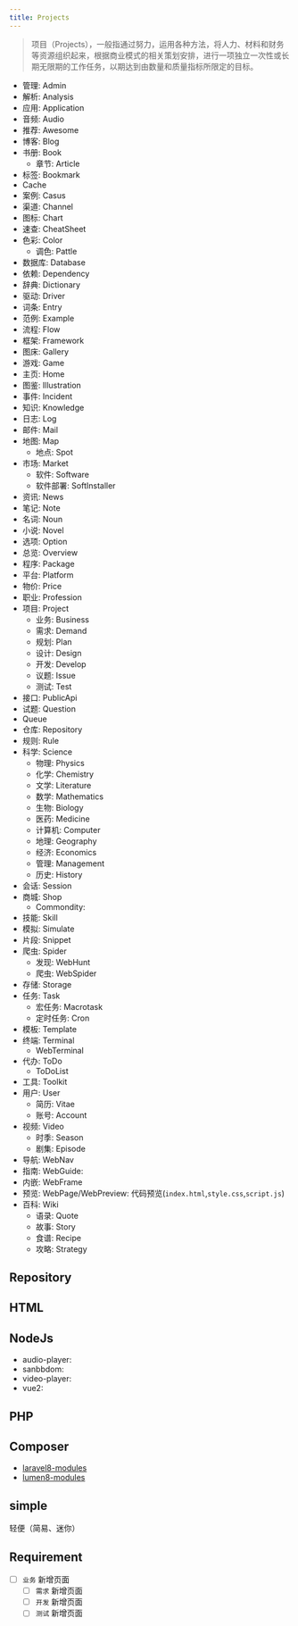 ```yaml
---
title: Projects
---
```

> 项目（Projects），一般指通过努力，运用各种方法，将人力、材料和财务等资源组织起来，根据商业模式的相关策划安排，进行一项独立一次性或长期无限期的工作任务，以期达到由数量和质量指标所限定的目标。

- 管理: Admin
- 解析: Analysis
- 应用: Application
- 音频: Audio
- 推荐: Awesome
- 博客: Blog
- 书册: Book
  - 章节: Article
- 标签: Bookmark
- Cache
- 案例: Casus
- 渠道: Channel
- 图标: Chart
- 速查: CheatSheet
- 色彩: Color
  - 调色: Pattle
- 数据库: Database
- 依赖: Dependency
- 辞典: Dictionary
- 驱动: Driver
- 词条: Entry
- 范例: Example
- 流程: Flow
- 框架: Framework
- 图床: Gallery
- 游戏: Game
- 主页: Home
- 图鉴: Illustration
- 事件: Incident
- 知识: Knowledge
- 日志: Log
- 邮件: Mail
- 地图: Map
  - 地点: Spot
- 市场: Market
  - 软件: Software
  - 软件部署: SoftInstaller
- 资讯: News
- 笔记: Note
- 名词: Noun
- 小说: Novel
- 选项: Option
- 总览: Overview
- 程序: Package
- 平台: Platform
- 物价: Price
- 职业: Profession
- 项目: Project
  - 业务: Business
  - 需求: Demand
  - 规划: Plan
  - 设计: Design
  - 开发: Develop
  - 议题: Issue
  - 测试: Test
- 接口: PublicApi
- 试题: Question
- Queue
- 仓库: Repository
- 规则: Rule
- 科学: Science
  - 物理: Physics
  - 化学: Chemistry
  - 文学: Literature
  - 数学: Mathematics
  - 生物: Biology
  - 医药: Medicine
  - 计算机: Computer
  - 地理: Geography
  - 经济: Economics
  - 管理: Management
  - 历史: History
- 会话: Session
- 商城: Shop
  - Commondity:
- 技能: Skill
- 模拟: Simulate
- 片段: Snippet
- 爬虫: Spider
  - 发现: WebHunt
  - 爬虫: WebSpider
- 存储: Storage
- 任务: Task
  - 宏任务: Macrotask
  - 定时任务: Cron
- 模板: Template
- 终端: Terminal
  - WebTerminal
- 代办: ToDo
  - ToDoList
- 工具: Toolkit
- 用户: User
  - 简历: Vitae
  - 账号: Account
- 视频: Video
  - 时季: Season
  - 剧集: Episode
- 导航: WebNav
- 指南: WebGuide:
- 内嵌: WebFrame
- 预览: WebPage/WebPreview: 代码预览(`index.html`,`style.css`,`script.js`)
- 百科: Wiki
  - 语录: Quote
  - 故事: Story
  - 食谱: Recipe
  - 攻略: Strategy

## Repository

## HTML

## NodeJs

- audio-player:
- sanbbdom:
- video-player:
- vue2:

## PHP

## Composer

- [laravel8-modules](./composer/laravel8-modules.md)
- [lumen8-modules](./composer/lumen8-modules.md)

## simple

轻便（简易、迷你）

## Requirement

- [ ] `业务` 新增页面
  - [ ] `需求` 新增页面
  - [ ] `开发` 新增页面
  - [ ] `测试` 新增页面
